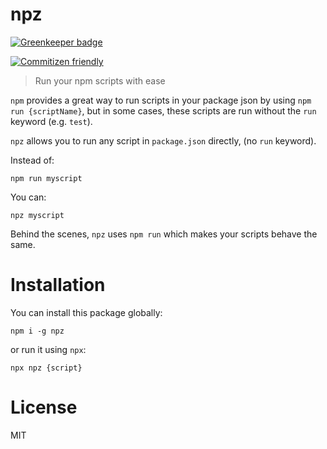 # npz

[![Greenkeeper badge](https://badges.greenkeeper.io/israelroldan/npz.svg)](https://greenkeeper.io/)
> 

[![Commitizen friendly](https://img.shields.io/badge/commitizen-friendly-brightgreen.svg)](http://commitizen.github.io/cz-cli/)

> Run your npm scripts with ease

`npm` provides a great way to run scripts in your package json by using `npm run {scriptName}`, but in some cases, these scripts are run without the `run` keyword (e.g. `test`).

`npz` allows you to run any script in `package.json` directly, (no `run` keyword).

Instead of:

    npm run myscript

You can:

    npz myscript

Behind the scenes, `npz` uses `npm run` which makes your scripts behave the same.

# Installation
You can install this package globally:

    npm i -g npz

or run it using `npx`:

    npx npz {script}

# License

MIT